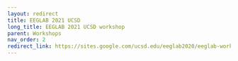 ```yaml
---
layout: redirect
title: EEGLAB 2021 UCSD
long_title: EEGLAB 2021 UCSD workshop
parent: Workshops
nav_order: 2
redirect_link: https://sites.google.com/ucsd.edu/eeglab2020/eeglab-workshop
---
```


